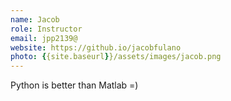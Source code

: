 ```yaml
---
name: Jacob
role: Instructor
email: jpp2139@
website: https://github.io/jacobfulano
photo: {{site.baseurl}}/assets/images/jacob.png
---
```


Python is better than Matlab =)
